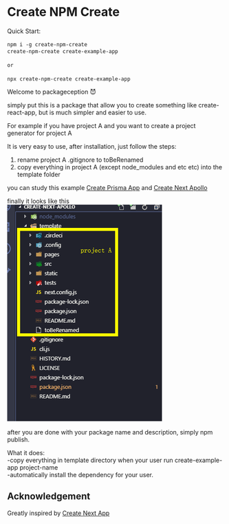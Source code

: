 # Create NPM Create

Quick Start:

```
npm i -g create-npm-create
create-npm-create create-example-app

or

npx create-npm-create create-example-app
```

Welcome to packageception 😈

simply put this is a package that allow you to create something like create-react-app, but is much simpler and easier to use.

For example if you have project A and you want to create a project generator for project A

It is very easy to use, after installation, just follow the steps:

1. rename project A .gitignore to toBeRenamed
2. copy everything in project A (except node_modules and etc etc) into the template folder

you can study this example [Create Prisma App](https://github.com/tylim88/create-prisma-app) and [Create Next Apollo](https://github.com/tylim88/create-next-apollo)

finally it looks like this  
![](./img/example.png)

after you are done with your package name and description, simply npm publish.

What it does:  
-copy everything in template directory when your user run create-example-app project-name  
-automatically install the dependency for your user.

## Acknowledgement

Greatly inspired by [Create Next App](https://github.com/segmentio/create-next-app)
